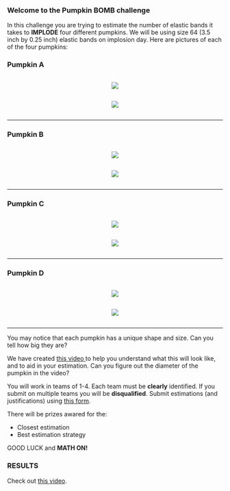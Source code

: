 ### Welcome to the Pumpkin BOMB challenge

In this challenge you are trying to estimate the number of elastic bands it takes to **IMPLODE** four different pumpkins. We will be using size 64 (3.5 inch by 0.25 inch) elastic bands on implosion day. Here are pictures of each of the four pumpkins:

### Pumpkin A
<div class="row">
  <div class="column">
    <p>
      <p align="center"> <img class="prof" src="https://merrickmath.github.io/MerrickMath.github.io-PumpkinBomb/PumpkinA_front.jpg"> </p>
    </p>
  </div>
  
  <div class="column">
    <p>
      <p align="center"> <img class="prof" src="https://merrickmath.github.io/MerrickMath.github.io-PumpkinBomb/PumpkinA_top.jpg"> </p>
    </p>
  </div>
</div>

---

### Pumpkin B
<div class="row">
  <div class="column">
    <p>
      <p align="center"> <img class="prof" src="https://merrickmath.github.io/MerrickMath.github.io-PumpkinBomb/PumpkinB_front.jpg"> </p>
    </p>
  </div>
  
  <div class="column">
    <p>
      <p align="center"> <img class="prof" src="https://merrickmath.github.io/MerrickMath.github.io-PumpkinBomb/PumpkinB_top.jpg"> </p>
    </p>
  </div>
</div>

---

### Pumpkin C
<div class="row">
  <div class="column">
    <p>
      <p align="center"> <img class="prof" src="https://merrickmath.github.io/MerrickMath.github.io-PumpkinBomb/PumpkinC_front.jpg"> </p>
    </p>
  </div>
  
  <div class="column">
    <p>
      <p align="center"> <img class="prof" src="https://merrickmath.github.io/MerrickMath.github.io-PumpkinBomb/PumpkinC_top.jpg"> </p>
    </p>
  </div>
</div>

---

### Pumpkin D
<div class="row">
  <div class="column">
    <p>
      <p align="center"> <img class="prof" src="https://merrickmath.github.io/MerrickMath.github.io-PumpkinBomb/PumpkinD_front.jpg"> </p>
    </p>
  </div>
  
  <div class="column">
    <p>
      <p align="center"> <img class="prof" src="https://merrickmath.github.io/MerrickMath.github.io-PumpkinBomb/PumpkinD_top.jpg"> </p>
    </p>
  </div>
</div>

---

You may notice that each pumpkin has a unique shape and size. Can you tell how big they are? 

We have created <a href="https://drive.google.com/file/d/1YJOabLfp-1xUdJ0rJRpUtZUwLfkyxJCw/view?usp=sharing"> this video </a> to help you understand what this will look like, and to aid in your estimation. Can you figure out the diameter of the pumpkin in the video? 

You will work in teams of 1-4. Each team must be **clearly** identified. If you submit on multiple teams you will be **disqualified**. Submit estimations (and justifications) using <a href="https://docs.google.com/forms/d/e/1FAIpQLScp9PwjoaDKis6h3mWmtivsLXILTB8MPAtObO6yPT4k4yZC4g/viewform?usp=sf_link"> this form</a>.  

There will be prizes awared for the: 
* Closest estimation 
* Best estimation strategy 

GOOD LUCK and **MATH ON!** 

### RESULTS 
Check out <a href="https://drive.google.com/file/d/14eTkhJX0YxVpIDKtIBcO2I2xVMjszutn/view?usp=sharing"> this video</a>.

